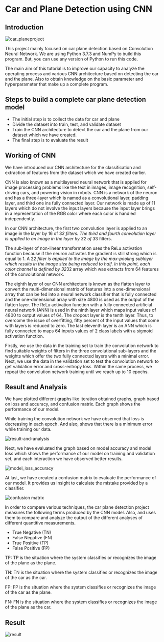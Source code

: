 # Car and Plane Detection using CNN

## Introduction

![car_planeproject](https://user-images.githubusercontent.com/40186859/120678171-8dae4600-c4b7-11eb-80bf-2d05c96a1740.png)


This project mainly focused on car plane detection based on Convolution Neural Network. We are using Python 3.7.3 and NumPy to build this program. But, you can use any version of Python to run this code.

The main aim of this tutorial is to improve our capacity to analyze the operating process and various CNN architecture based on detecting the car and the plane. Also to obtain knowledge on the basic parameter and hyperparameter that make up a complete program. 

## Steps to build a complete car plane detection model

* The initial step is to collect the data for car and plane
* Divide the dataset into train, test, and validate dataset
* Train the CNN architecture to detect the car and the plane from our dataset which we have created.
* The final step is to evaluate the result


## Working of CNN

We have introduced our CNN architecture for the classification and extraction of features from the dataset which we have created earlier.

CNN is also known as a multilayered neural network that is applied for image processing problems like the text in images, image recognition, self-driving cars, and powering vision in robots. CNN is a network of the neuron and has a three-layer which is named as a convolutional layer, padding layer, and third one ins fully connected layer. Our network is made up of 11 layers which do not involve the input layers because the input layer brings in a representation of the RGB color where each color is handled independently. 

In our CNN architecture, the first two convolution layer is applied to an image in the layer by 16 of 3*3 filters. The third and fourth convolution layer is applied to an image in the layer by 32 of 3*3 filters.

The sub-layer of non-linear transformation uses the ReLu activation function because if the neuron activates the gradient is still strong which is equal to 1. A 2*2 filter is applied to the image by the max-pooling sublayer which results in the image size being reduced to half. In this point, each color channel is defined by 32*32 array which was extracts from 64 features of the convolutional network. 

The eighth layer of our CNN architecture is known as the flatten layer to convert the multi-dimensional matrix of features into a one-dimensional array that can be fed into a neural network classifier that is fully connected and the one-dimensional array with size 4800 is used as the output of the flatten layer. The ReLu activation function with a fully connected artificial neural network (ANN) is used in the ninth layer which maps input values of 4800 to output values of 64. The dropout layer is the tenth layer. Thus, to overcome the issue of overfitting, fifty percent of the input values that come with layers is reduced to zero. The last eleventh layer is an ANN which is fully connected to maps 64 inputs values of 2 class labels with a sigmoid activation function.

Firstly, we use the data in the training set to train the convolution network to find suitable weights of filters in the three convolutional sub-layers and the weights which offer the two fully connected layers with a minimal error. Next, we use the data in the validation set to test the convolution network to get validation error and cross-entropy loss. Within the same process, we repeat the convolution network training until we reach up to 10 epochs. 

## Result and Analysis

We have plotted different graphs like iteration obtained graphs, graph based on loss and accuracy, and confusion matrix. Each graph shows the performance of our model. 

While training the convolution network we have observed that loss is decreasing in each epoch. And also, shows that there is a minimum error while training our data. 

![result-and-analysis](https://user-images.githubusercontent.com/40186859/120801044-63fd2980-c560-11eb-9907-72d610287ccb.png)

Next, we have evaluated the graph based on model accuracy and model loss which shows the performance of our model on training and validation set, and each interaction we have observed better results.

![model_loss_accuracy](https://user-images.githubusercontent.com/40186859/120801191-93ac3180-c560-11eb-8728-e69848585f90.png)

At last, we have created a confusion matrix to evaluate the performance of our model. It provides us insight to calculate the mistake provided by a classifier. 

![confusion matrix](https://user-images.githubusercontent.com/40186859/120801486-f0a7e780-c560-11eb-8a8a-9926166b74ae.png)

In order to compare various techniques, the car plane detection project measures the following terms produced by the CNN model. Also, and uses them to compare and analyze the output of the different analyses of different quantitive measurements. 

* True Negative (TN)
* False Negative (FN)
* True Positive (TP)
* False Positive (FP)


TP: TP is the situation where the system classifies or recognizes the image of the plane as the plane.

TN: TN is the situation where the system classifies or recognizes the image of the car as the car.

FP: FP is the situation where the system classifies or recognizes the image of the car as the plane.

FN: FN is the situation where the system classifies or recognizes the image of the plane as the car.

## Result

![result](https://user-images.githubusercontent.com/40186859/120802052-b2f78e80-c561-11eb-92a3-40268880c84f.png)


